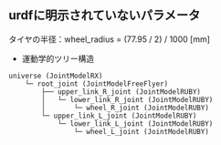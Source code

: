 ## urdfに明示されていないパラメータ
タイヤの半径：wheel_radius = (77.95 / 2) / 1000 [mm]

- 運動学的ツリー構造
```
universe (JointModelRX)
    └─ root_joint (JointModelFreeFlyer)
        ├── upper_link_R_joint (JointModelRUBY)
        │   └─ lower_link_R_joint (JointModelRUBY)
        │       └─ wheel_R_joint (JointModelRUBY)
        └─ upper_link_L_joint (JointModelRUBY)
            └─ lower_link_L_joint (JointModelRUBY)
                └─ wheel_L_joint (JointModelRUBY)